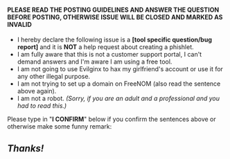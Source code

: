 #### PLEASE READ THE POSTING GUIDELINES AND ANSWER THE QUESTION BEFORE POSTING, OTHERWISE ISSUE WILL BE CLOSED AND MARKED AS INVALID

* I hereby declare the following issue is a **[tool specific question/bug report]** and it is **NOT** a help request about creating a phishlet.
* I am fully aware that this is not a customer support portal, I can't demand answers and I'm aware I am using a free tool.
* I am not going to use Evilginx to hax my girlfriend's account or use it for any other illegal purpose.
* I am not trying to set up a domain on FreeNOM (also read the sentence above again).
* I am not a robot.
*(Sorry, if you are an adult and a professional and you had to read this.)*

Please type in "**I CONFIRM**" below if you confirm the sentences above or otherwise make some funny remark:

*<I CONFIRM>*

Thanks!
--

